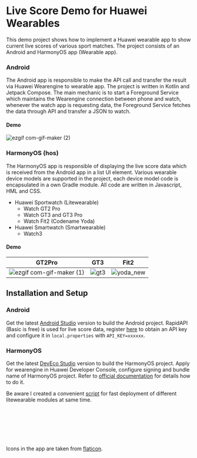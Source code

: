 # Live Score Demo for Huawei Wearables

This demo project shows how to implement a Huawei wearable app to show current live scores of various sport matches. The project consists of an Android 
and HarmonyOS app (Wearable app). 

### Android
The Android app is responsible to make the API call and transfer the result via Huawei Wearengine to wearable app. The project is written in Kotlin and
Jetpack Compose. The main mechanic is to start a Foreground Service which maintains the Wearengine connection between phone and watch, whenever the watch app is requesting data, the Foreground Service fetches the data through API and transfer a JSON to watch.

#### Demo

![ezgif com-gif-maker (2)](https://user-images.githubusercontent.com/52449229/168597649-6a08b2d2-4772-44c8-9b61-abc8ff8383fa.gif)

### HarmonyOS (hos)
The HarmonyOS app is responsible of displaying the live score data which is received from the Android app in a list UI element. 
Various wearable device models are supported in the project, each device model code is encapsulated in a own Gradle module. All code are 
written in Javascript, HML and CSS. 

- Huawei Sportwatch (Litewearable)
  - Watch GT2 Pro
  - Watch GT3 and GT3 Pro
  - Watch Fit2 (Codename Yoda)
- Huawei Smartwatch (Smartwearable)
  - Watch3

#### Demo

| GT2Pro        | GT3          | Fit2 |
| ------------- | -------------| -----|
| ![ezgif com-gif-maker (1)](https://user-images.githubusercontent.com/52449229/168597232-6acfc494-c04e-470d-a1ca-28b4ee0f0d01.gif) | ![gt3](https://user-images.githubusercontent.com/52449229/168593261-954bc01c-3cec-4e20-8ca1-5aa4bb6bc201.gif) | ![yoda_new](https://user-images.githubusercontent.com/52449229/168595501-99a2c9d4-20e7-4abe-bf28-6f4c1cce1c5f.gif) |

## Installation and Setup

### Android
Get the latest [Android Studio](https://developer.android.com/studio) version to build the Android project.
RapidAPI (Basic is free) is used for live score data, register [here](https://rapidapi.com/tipsters/api/sportscore1/) to obtain an API key and configure it in 
`local.properties` with `API_KEY=xxxxxx`.

### HarmonyOS
Get the latest [DevEco Studio](https://developer.harmonyos.com/en/develop/deveco-studio) version to build the HarmonyOS project.
Apply for wearengine in Huawei Developer Console, configure signing and bundle name of HarmonyOS project. 
Refer to [official documentation](https://developer.huawei.com/consumer/en/doc/development/connectivity-Guides/service-introduction-0000000000018585)
for details how to do it. 

Be aware I created a convenient [script](https://github.com/minkiapps/LiveScore-Wearable-Demo/blob/main/hos/build_and_push_haps) for fast deployment of different litewearable modules at same time.

<br></br>
<br></br>
<br></br>
Icons in the app are taken from [flaticon](https://www.flaticon.com).

